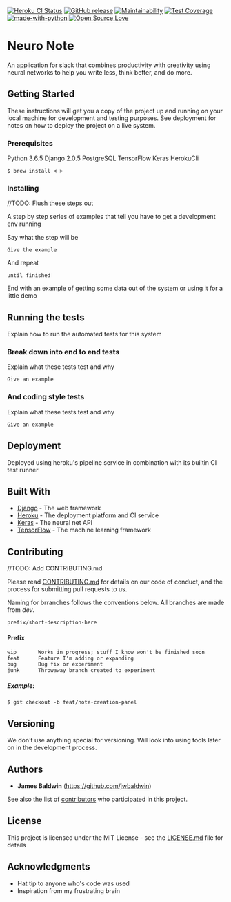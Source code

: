 [![Heroku CI Status](https://ci-badges.herokuapp.com/pipelines/216aae97-3b09-42e0-9b53-9d4b52cc436a/master.svg)](https://dashboard.heroku.com/pipelines/216aae97-3b09-42e0-9b53-9d4b52cc436a) 
[![GitHub release](https://img.shields.io/github/releases/jwbaldwin/neuro-note.svg)](https://github.com/jwbaldwin/neuro-note/releases)
[![Maintainability](https://api.codeclimate.com/v1/badges/ee1fdd01649596943575/maintainability)](https://codeclimate.com/github/jwbaldwin/neuro-note/maintainability)
[![Test Coverage](https://api.codeclimate.com/v1/badges/ee1fdd01649596943575/test_coverage)](https://codeclimate.com/github/jwbaldwin/neuro-note/test_coverage)
[![made-with-python](https://img.shields.io/badge/Made%20with-Python-1f425f.svg)](https://www.python.org/)
[![Open Source Love](https://badges.frapsoft.com/os/mit/mit.svg?v=102)](https://github.com/ellerbrock/open-source-badge/)
# Neuro Note

An application for slack that combines productivity with creativity using neural networks to help you write less, think better, and do more.

## Getting Started

These instructions will get you a copy of the project up and running on your local machine for development and testing purposes. See deployment for notes on how to deploy the project on a live system.

### Prerequisites

Python 3.6.5
Django 2.0.5
PostgreSQL
TensorFlow
Keras
HerokuCli

```
$ brew install < >
```

### Installing
//TODO: Flush these steps out

A step by step series of examples that tell you have to get a development env running

Say what the step will be

```
Give the example
```

And repeat

```
until finished
```

End with an example of getting some data out of the system or using it for a little demo

## Running the tests

Explain how to run the automated tests for this system

### Break down into end to end tests

Explain what these tests test and why

```
Give an example
```

### And coding style tests

Explain what these tests test and why

```
Give an example
```

## Deployment

Deployed using heroku's pipeline service in combination with its builtin CI test runner

## Built With

* [Django](https://www.djangoproject.com/) - The web framework
* [Heroku](https://www.heroku.com/what) - The deployment platform and CI service
* [Keras](https://keras.io/) - The neural net API
* [TensorFlow](https://www.tensorflow.org/) - The machine learning framework

## Contributing
 //TODO: Add CONTRIBUTING.md

Please read [CONTRIBUTING.md](https://gist.github.com/) for details on our code of conduct, and the process for submitting pull requests to us.

Naming for brranches follows the conventions below. All branches are made from _dev_.

```prefix/short-description-here```

#### Prefix
```
wip       Works in progress; stuff I know won't be finished soon
feat      Feature I'm adding or expanding
bug       Bug fix or experiment
junk      Throwaway branch created to experiment
```

##### Example:
```
$ git checkout -b feat/note-creation-panel
```

## Versioning

We don't use anything special for versioning. Will look into using tools later on in the development process.

## Authors

* **James Baldwin** (https://github.com/jwbaldwin)

See also the list of [contributors](https://github.com/your/project/contributors) who participated in this project.

## License

This project is licensed under the MIT License - see the [LICENSE.md](LICENSE.md) file for details

## Acknowledgments

* Hat tip to anyone who's code was used
* Inspiration from my frustrating brain

